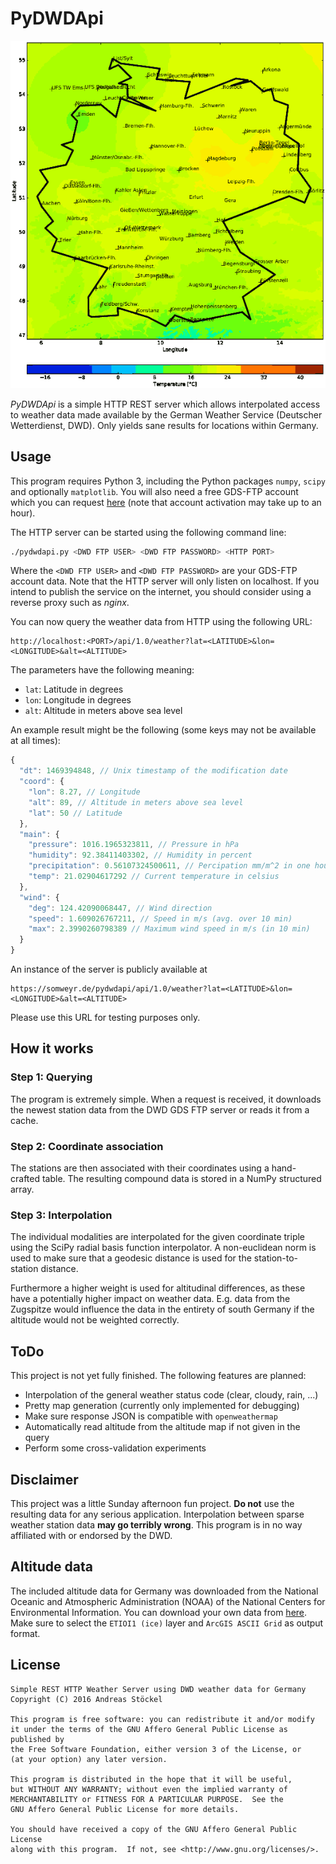 PyDWDApi
========

![Temperature map example](https://raw.githubusercontent.com/astoeckel/pydwdapi/master/docs/example_temperature.png)

*PyDWDApi* is a simple HTTP REST server which allows interpolated access to
weather data made available by the German Weather Service (Deutscher
Wetterdienst, DWD). Only yields sane results for locations within Germany.

Usage
-----

This program requires Python 3, including the Python packages `numpy`, `scipy`
and optionally `matplotlib`. You will also need a free GDS-FTP account which you
can request [here](http://www.dwd.de/DE/fachnutzer/dienstleister/grundversorgung/grundversorgung_node.html) (note that account activation may take up to an hour).

The HTTP server can be started using the following command line:
```bash
./pydwdapi.py <DWD FTP USER> <DWD FTP PASSWORD> <HTTP PORT>
```
Where the `<DWD FTP USER>` and `<DWD FTP PASSWORD>` are your GDS-FTP account data. Note that the
HTTP server will only listen on localhost. If you intend to publish the service
on the internet, you should consider using a reverse proxy such as *nginx*.

You can now query the weather data from HTTP using the following URL:
```
http://localhost:<PORT>/api/1.0/weather?lat=<LATITUDE>&lon=<LONGITUDE>&alt=<ALTITUDE>
```
The parameters have the following meaning:

* `lat`: Latitude in degrees
* `lon`: Longitude in degrees
* `alt`: Altitude in meters above sea level

An example result might be the following (some keys may not be available at all
times):
```javascript
{
  "dt": 1469394848, // Unix timestamp of the modification date
  "coord": {
    "lon": 8.27, // Longitude
    "alt": 89, // Altitude in meters above sea level
    "lat": 50 // Latitude
  },
  "main": {
    "pressure": 1016.1965323811, // Pressure in hPa
    "humidity": 92.38411403302, // Humidity in percent
    "precipitation": 0.56107324500611, // Percipation mm/m^2 in one hour
    "temp": 21.02904617292 // Current temperature in celsius
  },
  "wind": {
    "deg": 124.42090068447, // Wind direction
    "speed": 1.609026767211, // Speed in m/s (avg. over 10 min)
    "max": 2.3990260798389 // Maximum wind speed in m/s (in 10 min)
  }
}
```

An instance of the server is publicly available at
```
https://somweyr.de/pydwdapi/api/1.0/weather?lat=<LATITUDE>&lon=<LONGITUDE>&alt=<ALTITUDE>
```
Please use this URL for testing purposes only.

How it works
------------

### Step 1: Querying
The program is extremely simple. When a request is received, it downloads the
newest station data from the DWD GDS FTP server or reads it from a cache.

### Step 2: Coordinate association
The stations are then associated with their coordinates using a hand-crafted
table. The resulting compound data is stored in a NumPy structured array.

### Step 3: Interpolation
The individual modalities are interpolated for the given coordinate triple using
the SciPy radial basis function interpolator. A non-euclidean norm is used to
make sure that a geodesic distance is used for the station-to-station distance.

Furthermore a higher weight is used for altitudinal differences, as these have a
potentially higher impact on weather data. E.g. data from the Zugspitze would
influence the data in the entirety of south Germany if the altitude would not
be weighted correctly.

ToDo
----

This project is not yet fully finished. The following features are planned:

* Interpolation of the general weather status code (clear, cloudy, rain, ...)
* Pretty map generation (currently only implemented for debugging)
* Make sure response JSON is compatible with `openweathermap`
* Automatically read altitude from the altitude map if not given in the query
* Perform some cross-validation experiments


Disclaimer
----------

This project was a little Sunday afternoon fun project. **Do not** use the
resulting data for any serious application. Interpolation between sparse weather
station data **may go terribly wrong**. This program is in no way affiliated
with or endorsed by the DWD.

Altitude data
-------------

The included altitude data for Germany was downloaded from the National Oceanic and
Atmospheric Administration (NOAA) of the National Centers for Environmental Information.
You can download your own data from [here](http://maps.ngdc.noaa.gov/viewers/wcs-client/).
Make sure to select the `ETIOI1 (ice)` layer and `ArcGIS ASCII Grid` as output format.

License
-------

```
Simple REST HTTP Weather Server using DWD weather data for Germany
Copyright (C) 2016 Andreas Stöckel

This program is free software: you can redistribute it and/or modify
it under the terms of the GNU Affero General Public License as published by
the Free Software Foundation, either version 3 of the License, or
(at your option) any later version.

This program is distributed in the hope that it will be useful,
but WITHOUT ANY WARRANTY; without even the implied warranty of
MERCHANTABILITY or FITNESS FOR A PARTICULAR PURPOSE.  See the
GNU Affero General Public License for more details.

You should have received a copy of the GNU Affero General Public License
along with this program.  If not, see <http://www.gnu.org/licenses/>.
```
